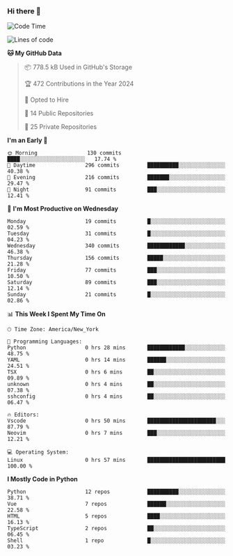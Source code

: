 ### Hi there 👋

<!--
**xyvs/xyvs** is a ✨ _special_ ✨ repository because its `README.md` (this file) appears on your GitHub profile.

Here are some ideas to get you started:

- 🔭 I’m currently working on ...
- 🌱 I’m currently learning ...
- 👯 I’m looking to collaborate on ...
- 🤔 I’m looking for help with ...
- 💬 Ask me about ...
- 📫 How to reach me: ...
- 😄 Pronouns: ...
- ⚡ Fun fact: ...
-->

<!--START_SECTION:waka-->
![Code Time](http://img.shields.io/badge/Code%20Time-0%20hrs%2057%20mins-blue)

![Lines of code](https://img.shields.io/badge/From%20Hello%20World%20I%27ve%20Written-2.8%20million%20lines%20of%20code-blue)

**🐱 My GitHub Data** 

> 📦 778.5 kB Used in GitHub's Storage 
 > 
> 🏆 472 Contributions in the Year 2024
 > 
> 💼 Opted to Hire
 > 
> 📜 14 Public Repositories 
 > 
> 🔑 25 Private Repositories 
 > 
**I'm an Early 🐤** 

```text
🌞 Morning                130 commits         ████░░░░░░░░░░░░░░░░░░░░░   17.74 % 
🌆 Daytime                296 commits         ██████████░░░░░░░░░░░░░░░   40.38 % 
🌃 Evening                216 commits         ███████░░░░░░░░░░░░░░░░░░   29.47 % 
🌙 Night                  91 commits          ███░░░░░░░░░░░░░░░░░░░░░░   12.41 % 
```
📅 **I'm Most Productive on Wednesday** 

```text
Monday                   19 commits          █░░░░░░░░░░░░░░░░░░░░░░░░   02.59 % 
Tuesday                  31 commits          █░░░░░░░░░░░░░░░░░░░░░░░░   04.23 % 
Wednesday                340 commits         ████████████░░░░░░░░░░░░░   46.38 % 
Thursday                 156 commits         █████░░░░░░░░░░░░░░░░░░░░   21.28 % 
Friday                   77 commits          ███░░░░░░░░░░░░░░░░░░░░░░   10.50 % 
Saturday                 89 commits          ███░░░░░░░░░░░░░░░░░░░░░░   12.14 % 
Sunday                   21 commits          █░░░░░░░░░░░░░░░░░░░░░░░░   02.86 % 
```


📊 **This Week I Spent My Time On** 

```text
🕑︎ Time Zone: America/New_York

💬 Programming Languages: 
Python                   0 hrs 28 mins       ████████████░░░░░░░░░░░░░   48.75 % 
YAML                     0 hrs 14 mins       ██████░░░░░░░░░░░░░░░░░░░   24.51 % 
TSX                      0 hrs 6 mins        ██░░░░░░░░░░░░░░░░░░░░░░░   09.89 % 
unknown                  0 hrs 4 mins        ██░░░░░░░░░░░░░░░░░░░░░░░   07.38 % 
sshconfig                0 hrs 4 mins        ██░░░░░░░░░░░░░░░░░░░░░░░   06.47 % 

🔥 Editors: 
Vscode                   0 hrs 50 mins       ██████████████████████░░░   87.79 % 
Neovim                   0 hrs 7 mins        ███░░░░░░░░░░░░░░░░░░░░░░   12.21 % 

💻 Operating System: 
Linux                    0 hrs 57 mins       █████████████████████████   100.00 % 
```

**I Mostly Code in Python** 

```text
Python                   12 repos            ██████████░░░░░░░░░░░░░░░   38.71 % 
Vue                      7 repos             ██████░░░░░░░░░░░░░░░░░░░   22.58 % 
HTML                     5 repos             ████░░░░░░░░░░░░░░░░░░░░░   16.13 % 
TypeScript               2 repos             ██░░░░░░░░░░░░░░░░░░░░░░░   06.45 % 
Shell                    1 repo              █░░░░░░░░░░░░░░░░░░░░░░░░   03.23 % 
```




<!--END_SECTION:waka-->
